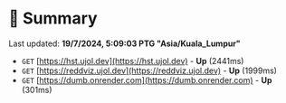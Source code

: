 # 📖 Summary
Last updated: **19/7/2024, 5:09:03 PTG "Asia/Kuala_Lumpur"**

- `GET` [https://hst.ujol.dev](https://hst.ujol.dev) - **Up** (2441ms)
- `GET` [https://reddviz.ujol.dev](https://reddviz.ujol.dev) - **Up** (1999ms)
- `GET` [https://dumb.onrender.com](https://dumb.onrender.com) - **Up** (301ms)

